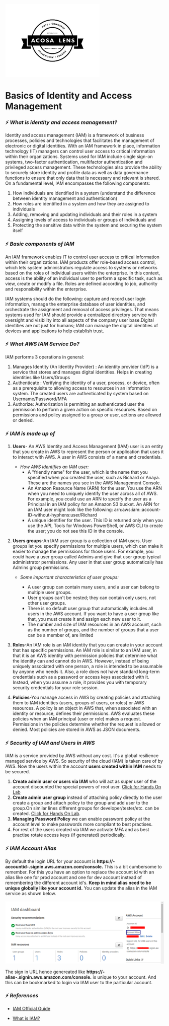 [<img alt="acosalens" width="300px" src="https://github.com/jindalvishal09/AWS/blob/main/Resources/other/Acosa_logo.png" />](https://acosalens.com)

# Basics of Identity and Access Management

### ⚡ _What is identity and access management?_
Identity and access management (IAM) is a framework of business processes, policies and technologies that facilitates the management of electronic or digital identities. With an IAM framework in place, information technology (IT) managers can control user access to critical information within their organizations. Systems used for IAM include single sign-on systems, two-factor authentication, multifactor authentication and privileged access management. These technologies also provide the ability to securely store identity and profile data as well as data governance functions to ensure that only data that is necessary and relevant is shared.
On a fundamental level, IAM encompasses the following components:

1. How individuals are identified in a system (understand the difference between identity management and authentication)
2. How roles are identified in a system and how they are assigned to individuals
3. Adding, removing and updating individuals and their roles in a system
4. Assigning levels of access to individuals or groups of individuals and
5. Protecting the sensitive data within the system and securing the system itself

### ⚡ _Basic components of IAM_

An IAM framework enables IT to control user access to critical information within their organizations. IAM products offer role-based access control, which lets system administrators regulate access to systems or networks based on the roles of individual users within the enterprise.
In this context, access is the ability of an individual user to perform a specific task, such as view, create or modify a file. Roles are defined according to job, authority and responsibility within the enterprise.

IAM systems should do the following: capture and record user login information, manage the enterprise database of user identities, and orchestrate the assignment and removal of access privileges.
That means systems used for IAM should provide a centralized directory service with oversight and visibility into all aspects of the company user base.Digital identities are not just for humans; IAM can manage the digital identities of devices and applications to help establish trust.

### ⚡ _What AWS IAM Service Do?_

IAM performs 3 operations in general:
1. Manages Identity (An Identity Provider) : An identity provider (IdP) is a service that stores and manages digital identities. Helps in creating identities like Users/Groups
2. Authenticate : Verifying the identity of a user, process, or device, often as a prerequisite to allowing access to resources in an information system. The created users are authenticated by system based on Username/Password/MFA
3. Authorize: Authorization is permitting an authenticated user the permission to perform a given action on specific resources. Based on permissions and policy assigned to a group or user, actions are allowed or denied.

### ⚡ _IAM is made up of_

1. **Users**- An AWS Identity and Access Management (IAM) user is an entity that you create in AWS to represent the person or application that uses it to interact with AWS. A user in AWS consists of a name and credentials.
   * _How AWS identifies an IAM user:_
	   - A "friendly name" for the user, which is the name that you specified when you created the user, such as Richard or Anaya. These are the names you see in the AWS Management Console.
	   - An Amazon Resource Name (ARN) for the user. You use the ARN when you need to uniquely identify the user across all of AWS. For example, you could use an ARN to specify the user as a Principal in an IAM policy for an Amazon S3 bucket. An ARN for an IAM user might look like the following: arn:aws:iam::account-ID-without-hyphens:user/Richard
	   - A unique identifier for the user. This ID is returned only when you use the API, Tools for Windows PowerShell, or AWS CLI to create the user; you do not see this ID in the console.
	   
2. **Users groups**-An IAM user group is a collection of IAM users. User groups let you specify permissions for multiple users, which can make it easier to manage the permissions for those users. For example, you could have a user group called Admins and give that user group typical administrator permissions. Any user in that user group automatically has Admins group permissions.

	* _Some important characteristics of user groups:_

		- A user group can contain many users, and a user can belong to multiple user groups.
		- User groups can't be nested; they can contain only users, not other user groups.
		- There is no default user group that automatically includes all users in the AWS account. If you want to have a user group like that, you must create it and assign each new user to it.
		- The number and size of IAM resources in an AWS account, such as the number of groups, and the number of groups that a user can be a member of, are limited

3. **Roles**-An IAM role is an IAM identity that you can create in your account that has specific permissions. An IAM role is similar to an IAM user, in that it is an AWS identity with permission policies that determine what the identity can and cannot do in AWS. However, instead of being uniquely associated with one person, a role is intended to be assumable by anyone who needs it. Also, a role does not have standard long-term credentials such as a password or access keys associated with it. Instead, when you assume a role, it provides you with temporary security credentials for your role session.

4. **Policies**-You manage access in AWS by creating policies and attaching them to IAM identities (users, groups of users, or roles) or AWS resources. A policy is an object in AWS that, when associated with an identity or resource, defines their permissions. AWS evaluates these policies when an IAM principal (user or role) makes a request. Permissions in the policies determine whether the request is allowed or denied. Most policies are stored in AWS as JSON documents.

### ⚡ _Security of IAM and Users in AWS_

IAM is a service provided by AWS without any cost. It's a global resilience managed service by AWS. So security of the cloud (IAM) is taken care of by AWS. Now the users within the account **users created within IAM** needs to be secured.

1. **Create admin user or users via IAM** who will act as super user of the account discounted the special powers of root user. [Click for Hands On Lab](01_Creating_adminuser_with_policy.md)
2. **Create admin user group** instead of attaching policy directly to the user create a group and attach policy to the group and add user to the group.On similar lines different groups for developer/tester/etc. can be created. [Click for Hands On Lab](02_Creating_admin_group.md). 
3. **Managing Password Policy** we can enable password policy at the account level to make passwords more compliant to best practises.
4. For rest of the users created via IAM we activate MFA and as best practise rotate access keys (if generated) periodically.

### ⚡ _IAM Account Alias_

By default the login URL for your account is **https://-accountid-.signin.aws.amazon.com/console.** This is a bit cumbersome to remember. For this you have an option to replace the account id with an alias like one for prod account and one for dev account instead of remembering the different account id's. **Keep in mind alias need to be unique globally like your account id.** You can update the alias in the IAM service as shown below.</br></br><img src="/Resources/IAM_basic/account_allias.png"/>

The sign in URL hence genereated like **https://-alias-.signin.aws.amazon.com/console.** is unique to your account. And this can be bookmarked to login via IAM user to the particular account.

### ⚡ _References_

* [IAM Official Guide](https://docs.aws.amazon.com/IAM/latest/UserGuide/introduction.html)

* [What is IAM?](https://www.techtarget.com/searchsecurity/definition/identity-access-management-IAM-system)
